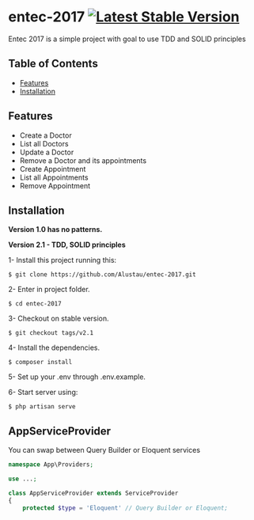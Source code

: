 entec-2017 [![Latest Stable Version](https://poser.pugx.org/alustau/entec2017/v/stable.png)](https://packagist.org/packages/alustau/entec2017)
=============

Entec 2017 is a simple project with goal to use TDD  and SOLID principles

## Table of Contents

- [Features](#features)
- [Installation](#installation)

## Features

* Create a Doctor
* List all Doctors
* Update a Doctor
* Remove a Doctor and its appointments
* Create Appointment
* List all Appointments
* Remove Appointment


## Installation

**Version 1.0 has no patterns.**

**Version 2.1 - TDD, SOLID principles**

1- Install this project running this:
```shell
$ git clone https://github.com/Alustau/entec-2017.git 
```
2- Enter in project folder.
```shell
$ cd entec-2017
```
3- Checkout on stable version.
```shell
$ git checkout tags/v2.1 
```
4- Install the dependencies.
```shell
$ composer install
```
5- Set up your .env through .env.example.

6- Start server using:
```shell
$ php artisan serve
```

## AppServiceProvider
You can swap between Query Builder or Eloquent services
```php
namespace App\Providers;

use ...;

class AppServiceProvider extends ServiceProvider
{
    protected $type = 'Eloquent' // Query Builder or Eloquent;

```
